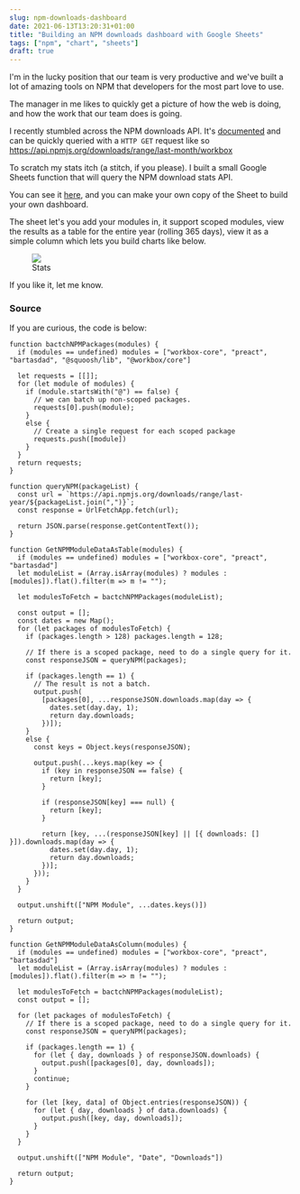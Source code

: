 ```yaml
---
slug: npm-downloads-dashboard
date: 2021-06-13T13:20:31+01:00
title: "Building an NPM downloads dashboard with Google Sheets"
tags: ["npm", "chart", "sheets"]
draft: true
---
```


I'm in the lucky position that our team is very productive and we've built a lot of amazing
tools on NPM that developers for the most part love to use.

The manager in me likes to quickly get a picture of how the web is doing, and how the work that our team does is going.

I recently stumbled across the NPM downloads API. It's [documented](https://github.com/npm/registry/blob/master/docs/download-counts.md) and can be quickly queried with a `HTTP GET` request like so https://api.npmjs.org/downloads/range/last-month/workbox

To scratch my stats itch (a stitch, if you please). I built a small Google Sheets function that will query the NPM download stats API.

You can see it [here](https://docs.google.com/spreadsheets/d/1HA3YcObRiKELJJ8eghBNrQ2XjRILVpZxceB7BpB2q2E/edit#gid=440003152), and you can make your own copy of the Sheet to build your own dashboard.

The sheet let's you add your modules in, it support scoped modules, view the results as a table for the entire year (rolling 365 days), view it as a simple column which lets you build charts like below.

<figure>
  <img src="/images/NPM-downloads-chart.png">
  <figcaption>Stats</figcaption>
</figure>

If you like it, let me know.

### Source

If you are curious, the code is below:

```
function bactchNPMPackages(modules) {
  if (modules == undefined) modules = ["workbox-core", "preact", "bartasdad", "@squoosh/lib", "@workbox/core"]

  let requests = [[]];
  for (let module of modules) {
    if (module.startsWith("@") == false) {
      // we can batch up non-scoped packages.
      requests[0].push(module);
    }
    else {
      // Create a single request for each scoped package
      requests.push([module])
    }
  }
  return requests;
}

function queryNPM(packageList) {
  const url = `https://api.npmjs.org/downloads/range/last-year/${packageList.join(",")}`;
  const response = UrlFetchApp.fetch(url);

  return JSON.parse(response.getContentText());
}

function GetNPMModuleDataAsTable(modules) {
  if (modules == undefined) modules = ["workbox-core", "preact", "bartasdad"]
  let moduleList = (Array.isArray(modules) ? modules : [modules]).flat().filter(m => m != "");

  let modulesToFetch = bactchNPMPackages(moduleList);

  const output = [];
  const dates = new Map();
  for (let packages of modulesToFetch) {
    if (packages.length > 128) packages.length = 128;

    // If there is a scoped package, need to do a single query for it.
    const responseJSON = queryNPM(packages);
   
    if (packages.length == 1) {
      // The result is not a batch.
      output.push(
        [packages[0], ...responseJSON.downloads.map(day => {
          dates.set(day.day, 1);
          return day.downloads;
        })]);
    }
    else {
      const keys = Object.keys(responseJSON);
      
      output.push(...keys.map(key => {
        if (key in responseJSON == false) {
          return [key];
        }

        if (responseJSON[key] === null) {
          return [key];
        }

        return [key, ...(responseJSON[key] || [{ downloads: [] }]).downloads.map(day => {
          dates.set(day.day, 1);
          return day.downloads;
        })];
      }));
    }
  }

  output.unshift(["NPM Module", ...dates.keys()])

  return output;
}

function GetNPMModuleDataAsColumn(modules) {
  if (modules == undefined) modules = ["workbox-core", "preact", "bartasdad"]
  let moduleList = (Array.isArray(modules) ? modules : [modules]).flat().filter(m => m != "");

  let modulesToFetch = bactchNPMPackages(moduleList);
  const output = [];

  for (let packages of modulesToFetch) {
    // If there is a scoped package, need to do a single query for it.
    const responseJSON = queryNPM(packages);

    if (packages.length == 1) {
      for (let { day, downloads } of responseJSON.downloads) {
        output.push([packages[0], day, downloads]);
      }
      continue;
    }

    for (let [key, data] of Object.entries(responseJSON)) {
      for (let { day, downloads } of data.downloads) {
        output.push([key, day, downloads]);
      }
    }
  }

  output.unshift(["NPM Module", "Date", "Downloads"])

  return output;
}
```
